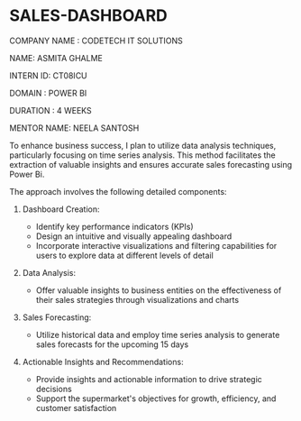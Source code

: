 # SALES-DASHBOARD

COMPANY NAME : CODETECH IT SOLUTIONS

NAME: ASMITA GHALME

INTERN ID: CT08ICU

DOMAIN : POWER BI

DURATION : 4 WEEKS

MENTOR NAME: NEELA SANTOSH

To enhance business success, I plan to utilize data analysis techniques, particularly focusing on time series analysis. This method facilitates the extraction of valuable insights and ensures accurate sales forecasting using Power Bi.

The approach involves the following detailed components:

1. Dashboard Creation:
   - Identify key performance indicators (KPIs)
   - Design an intuitive and visually appealing dashboard
   - Incorporate interactive visualizations and filtering capabilities for users to explore data at different levels of detail

2. Data Analysis:
   - Offer valuable insights to business entities on the effectiveness of their sales strategies through visualizations and charts

3. Sales Forecasting:
   - Utilize historical data and employ time series analysis to generate sales forecasts for the upcoming 15 days

4. Actionable Insights and Recommendations:
   - Provide insights and actionable information to drive strategic decisions
   - Support the supermarket's objectives for growth, efficiency, and customer satisfaction

